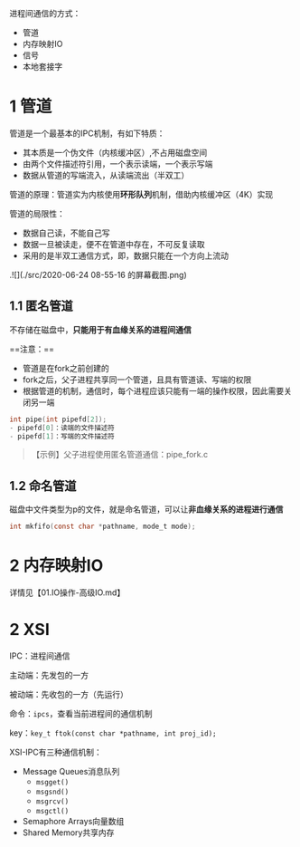进程间通信的方式：

- 管道
- 内存映射IO
- 信号
- 本地套接字



# 1 管道

管道是一个最基本的IPC机制，有如下特质：

- 其本质是一个伪文件（内核缓冲区）,不占用磁盘空间
- 由两个文件描述符引用，一个表示读端，一个表示写端
- 数据从管道的写端流入，从读端流出（半双工）

管道的原理：管道实为内核使用**环形队列**机制，借助内核缓冲区（4K）实现

管道的局限性：

- 数据自己读，不能自己写
- 数据一旦被读走，便不在管道中存在，不可反复读取
- 采用的是半双工通信方式，即，数据只能在一个方向上流动

.![](./src/2020-06-24 08-55-16 的屏幕截图.png)

## 1.1 匿名管道

不存储在磁盘中，**只能用于有血缘关系的进程间通信**

==注意：==

- 管道是在fork之前创建的
- fork之后，父子进程共享同一个管道，且具有管道读、写端的权限
- 根据管道的机制，通信时，每个进程应该只能有一端的操作权限，因此需要关闭另一端

```c
int pipe(int pipefd[2]);
- pipefd[0]：读端的文件描述符
- pipefd[1]：写端的文件描述符
```



> 【示例】父子进程使用匿名管道通信：pipe_fork.c



## 1.2 命名管道

磁盘中文件类型为p的文件，就是命名管道，可以让**非血缘关系的进程进行通信**

```c
int mkfifo(const char *pathname, mode_t mode);
```



# 2 内存映射IO

详情见【01.IO操作-高级IO.md】



# 2 XSI

IPC：进程间通信

主动端：先发包的一方

被动端：先收包的一方（先运行）



命令：`ipcs`，查看当前进程间的通信机制

key：`key_t ftok(const char *pathname, int proj_id);`



XSI-IPC有三种通信机制：

- Message Queues消息队列
  - `msgget()`
  - `msgsnd()`
  - `msgrcv()`
  - `msgctl()`
- Semaphore Arrays向量数组
- Shared Memory共享内存



